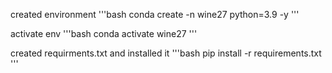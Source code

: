 created environment
'''bash
conda create -n wine27 python=3.9 -y
'''

activate env
'''bash
conda activate wine27
'''

created requirments.txt and installed it
'''bash
pip install -r requirements.txt
'''
